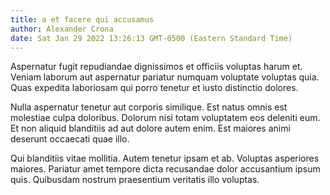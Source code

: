 ```yaml
---
title: a et facere qui accusamus
author: Alexander Crona
date: Sat Jan 29 2022 13:26:13 GMT-0500 (Eastern Standard Time)
---
```

Aspernatur fugit repudiandae dignissimos et officiis voluptas harum et. Veniam laborum aut aspernatur pariatur numquam voluptate voluptas quia. Quas expedita laboriosam qui porro tenetur et iusto distinctio dolores.

 Nulla aspernatur tenetur aut corporis similique. Est natus omnis est molestiae culpa doloribus. Dolorum nisi totam voluptatem eos deleniti eum. Et non aliquid blanditiis ad aut dolore autem enim. Est maiores animi deserunt occaecati quae illo.

 Qui blanditiis vitae mollitia. Autem tenetur ipsam et ab. Voluptas asperiores maiores. Pariatur amet tempore dicta recusandae dolor accusantium ipsum quis. Quibusdam nostrum praesentium veritatis illo voluptas.